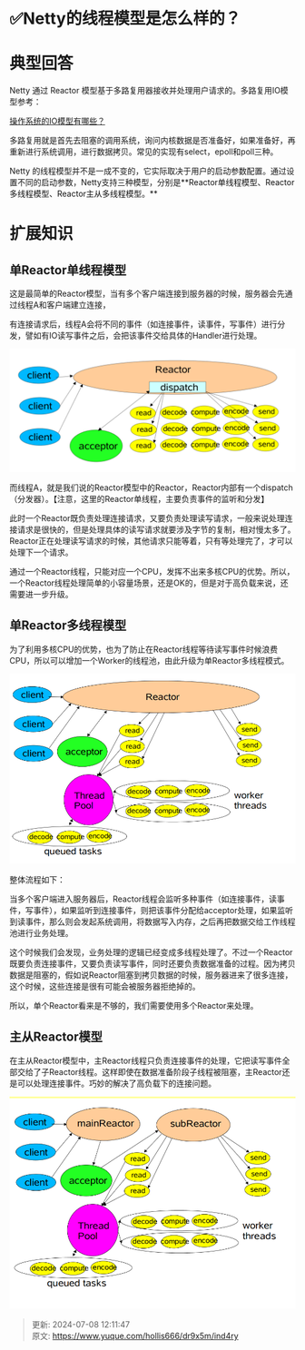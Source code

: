 # ✅Netty的线程模型是怎么样的？

# 典型回答
Netty 通过 Reactor 模型基于多路复用器接收并处理用户请求的。多路复用IO模型参考：

<font style="color:rgb(0, 0, 0);"></font>

[操作系统的IO模型有哪些？](https://www.yuque.com/hollis666/dr9x5m/rilxns8rh8gdxs78)



多路复用就是首先去阻塞的调用系统，询问内核数据是否准备好，如果准备好，再重新进行系统调用，进行数据拷贝。常见的实现有select，epoll和poll三种。



Netty 的线程模型并不是一成不变的，它实际取决于用户的启动参数配置。通过设置不同的启动参数，Netty支持三种模型，分别是**<font style="color:rgb(18, 18, 18);">Reactor单线程模型、Reactor多线程模型、Reactor主从多线程模型。</font>**<font style="color:rgb(18, 18, 18);">  
</font>

# 扩展知识
## 单Reactor单线程模型


这是最简单的Reactor模型，当有多个客户端连接到服务器的时候，服务器会先通过线程A和客户端建立连接，

有连接请求后，线程A会将不同的事件（如连接事件，读事件，写事件）进行分发，譬如有IO读写事件之后，会把该事件交给具体的Handler进行处理。



![1673197503485-c98a4e56-fb38-4400-b351-5cc8ecbd8a72.png](./img/kjcIYq2IBmtaV50k/1673197503485-c98a4e56-fb38-4400-b351-5cc8ecbd8a72-431975.png)



而线程A，就是我们说的Reactor模型中的Reactor，Reactor内部有一个dispatch（分发器）。【注意，这里的Reactor单线程，主要负责事件的监听和分发】

此时一个Reactor既负责处理连接请求，又要负责处理读写请求，一般来说处理连接请求是很快的，但是处理具体的读写请求就要涉及字节的复制，相对慢太多了。Reactor正在处理读写请求的时候，其他请求只能等着，只有等处理完了，才可以处理下一个请求。

通过一个Reactor线程，只能对应一个CPU，发挥不出来多核CPU的优势。所以，一个Reactor线程处理简单的小容量场景，还是OK的，但是对于高负载来说，还需要进一步升级。

## 单Reactor多线程模型


为了利用多核CPU的优势，也为了防止在Reactor线程等待读写事件时候浪费CPU，所以可以增加一个Worker的线程池，由此升级为单Reactor多线程模式。

![1673198436469-79f37e08-715a-4971-b9f2-6a5c12ed830c.png](./img/kjcIYq2IBmtaV50k/1673198436469-79f37e08-715a-4971-b9f2-6a5c12ed830c-488442.png)

整体流程如下：



当多个客户端进入服务器后，Reactor线程会监听多种事件（如连接事件，读事件，写事件），如果监听到连接事件，则把该事件分配给acceptor处理，如果监听到读事件，那么则会发起系统调用，将数据写入内存，之后再把数据交给工作线程池进行业务处理。

这个时候我们会发现，业务处理的逻辑已经变成多线程处理了。不过一个Reactor既要负责连接事件，又要负责读写事件，同时还要负责数据准备的过程。因为拷贝数据是阻塞的，假如说Reactor阻塞到拷贝数据的时候，服务器进来了很多连接，这个时候，这些连接是很有可能会被服务器拒绝掉的。

所以，单个Reactor看来是不够的，我们需要使用多个Reactor来处理。

## 主从Reactor模型


在主从Reactor模型中，主Reactor线程只负责连接事件的处理，它把读写事件全部交给了子Reactor线程。这样即使在数据准备阶段子线程被阻塞，主Reactor还是可以处理连接事件。巧妙的解决了高负载下的连接问题。



![1673198442513-8eda5fc5-69f0-4b46-8910-661617f0ada1.png](./img/kjcIYq2IBmtaV50k/1673198442513-8eda5fc5-69f0-4b46-8910-661617f0ada1-352928.png)



> 更新: 2024-07-08 12:11:47  
> 原文: <https://www.yuque.com/hollis666/dr9x5m/ind4ry>